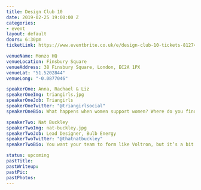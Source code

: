 ```yaml
---
title: Design Club 10
date: 2019-02-25 19:00:00 Z
categories:
- event
layout: default
doors: 6:30pm
ticketLink: https://www.eventbrite.co.uk/e/design-club-10-tickets-81274071937#tickets

venueName: Monzo HQ
venueLocation: Finsbury Square
venueAddress: 38 Finsbury Square, London, EC2A 1PX
venueLat: "51.5202844"
venueLong: "-0.0877046"

speakerOne: Anna, Rachael & Liz
speakerOneImg: triangirls.jpg
speakerOneJob: Triangirls
speakerOneTwitter: "@triangirlsocial"
speakerOneBio: What happens when women support women? Where do you find support when there isn't any in your workplace? Anna, Rachael and Liz are from Triangirls, a community created by women for women in the tech industry. They both share their stories of working in Tech and how creating a community has helped them in their careers, as well as other women.

speakerTwo: Nat Buckley
speakerTwoImg: nat-buckley.jpg
speakerTwoJob: Lead Designer, Bulb Energy
speakerTwoTwitter: "@thatnatbuckley"
speakerTwoBio: You want your team to form like Voltron, but it’s a bit like a dog playing Jenga? Great teams are more than the sum of their parts, but to get there you need to create a work culture where everyone’s skills and knowledge can be freely shared. Nat will talk about the way Bulb is building content, design and research culture, bringing together people across disciplines to do their best work together.

status: upcoming
pastTitle:
pastWriteup:
pastPic:
pastPhotos:
---
```

